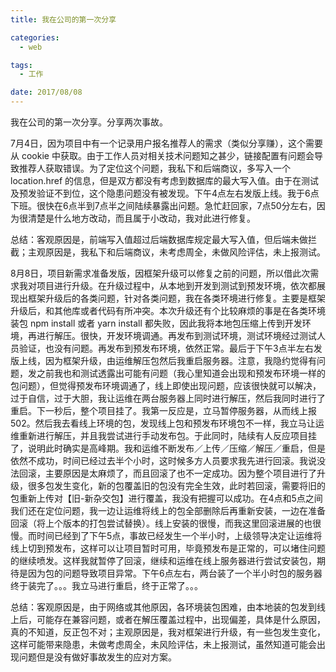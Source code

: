 ```yaml
---
title: 我在公司的第一次分享

categories:
  - web

tags:
  - 工作

date: 2017/08/08
---
```


我在公司的第一次分享。分享两次事故。

<!-- more -->

7月4日，因为项目中有一个记录用户报名推荐人的需求（类似分享赚），这个需要从 cookie 中获取。由于工作人员对相关技术问题知之甚少，链接配置有问题会导致推荐人获取错误。为了定位这个问题，我私下和后端商议，多写入一个 location.href 的信息，但是双方都没有考虑到数据库的最大写入值。由于在测试及预发验证不到位，这个隐患问题没有被发现。下午4点左右发版上线。我于6点下班。很快在6点半到7点半之间陆续暴露出问题。急忙赶回家，7点50分左右，因为很清楚是什么地方改动，而且属于小改动，我对此进行修复。

总结：客观原因是，前端写入值超过后端数据库规定最大写入值，但后端未做拦截；主观原因是，我私下和后端商议，未考虑周全，未做风险评估，未上报测试。

8月8日，项目新需求准备发版，因框架升级可以修复之前的问题，所以借此次需求我对项目进行升级。在升级过程中，从本地到开发到测试到预发环境，依次都展现出框架升级后的各类问题，针对各类问题，我在各类环境进行修复。主要是框架升级后，和其他库或者代码有所冲突。本次升级还有个比较麻烦的事是在各类环境装包 npm install 或者 yarn install 都失败，因此我将本地包压缩上传到开发环境，再进行解压。很快，开发环境调通。再发布到测试环境，测试环境经过测试人员验证，也没有问题。再发布到预发布环境，依然正常。最后于下午3点半左右发版上线，因为框架升级，由运维解压包然后我重启服务器。注意，我隐约觉得有问题，发之前我也和测试透露出可能有问题（我心里知道会出现和预发布环境一样的包问题），但觉得预发布环境调通了，线上即使出现问题，应该很快就可以解决，过于自信，过于大胆，我让运维在两台服务器上同时进行解压，然后我同时进行了重启。下一秒后，整个项目挂了。我第一反应是，立马暂停服务器，从而线上报 502。然后我去看线上环境的包，发现线上包和预发布环境包不一样，我立马让运维重新进行解压，并且我尝试进行手动发布包。于此同时，陆续有人反应项目挂了，说明此时确实是高峰期。我和运维不断发布／上传／压缩／解压／重启，但是依然不成功，时间已经过去半个小时，这时候多方人员要求我先进行回滚。我说没法回滚，主要原因是太麻烦了，而且回滚了也不一定成功。因为整个项目进行了升级，很多包发生变化，新的包覆盖旧的包没有完全生效，此时若回滚，需要将旧的包重新上传对【旧-新杂交包】进行覆盖，我没有把握可以成功。在4点和5点之间我们还在定位问题，我一边让运维将线上的包全部删除后再重新安装，一边在准备回滚（将上个版本的打包尝试替换）。线上安装的很慢，而我这里回滚进展的也很慢。而时间已经到了下午5点，事故已经发生一个半小时，上级领导决定让运维将线上切到预发布，这样可以让项目暂时可用，毕竟预发布是正常的，可以堵住问题的继续喷发。这样我就暂停了回滚，继续和运维在线上服务器进行尝试安装包，期待是因为包的问题导致项目异常。下午6点左右，两台装了一个半小时包的服务器终于装完了。。。我立马进行重启，终于正常了。。。

总结：客观原因是，由于网络或其他原因，各环境装包困难，由本地装的包发到线上后，可能存在兼容问题，或者在解压覆盖过程中，出现偏差，具体是什么原因，真的不知道，反正包不对；主观原因是，我对框架进行升级，有一些包发生变化，这样可能带来隐患，未做考虑周全，未风险评估，未上报测试，虽然知道可能会出现问题但是没有做好事故发生的应对方案。
